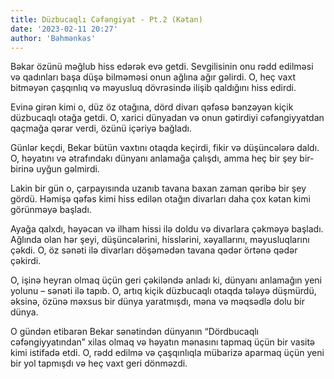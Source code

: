```yaml
---
title: Düzbucaqlı Cəfəngiyat - Pt.2 (Kətan)
date: '2023-02-11 20:27'
author: 'Bəhmənkəs'
---
```


Bəkar özünü məğlub hiss edərək evə getdi. Sevgilisinin onu rədd edilməsi və qadınları başa düşə bilməməsi onun ağlına ağır gəlirdi. O, heç vaxt bitməyən çaşqınlıq və məyusluq dövrəsində ilişib qaldığını hiss edirdi.

Evinə girən kimi o, düz öz otağına, dörd divarı qəfəsə bənzəyən kiçik düzbucaqlı otağa getdi. O, xarici dünyadan və onun gətirdiyi cəfəngiyyatdan qaçmağa qərar verdi, özünü içəriyə bağladı.

Günlər keçdi, Bekar bütün vaxtını otaqda keçirdi, fikir və düşüncələrə daldı. O, həyatını və ətrafındakı dünyanı anlamağa çalışdı, amma heç bir şey bir-birinə uyğun gəlmirdi.

Lakin bir gün o, çarpayısında uzanıb tavana baxan zaman qəribə bir şey gördü. Həmişə qəfəs kimi hiss edilən otağın divarları daha çox kətan kimi görünməyə başladı.

Ayağa qalxdı, həyəcan və ilham hissi ilə doldu və divarlara çəkməyə başladı. Ağlında olan hər şeyi, düşüncələrini, hisslərini, xəyallarını, məyusluqlarını çəkdi. O, öz sənəti ilə divarları döşəmədən tavana qədər örtənə qədər çəkirdi.

O, işinə heyran olmaq üçün geri çəkiləndə anladı ki, dünyanı anlamağın yeni yolunu – sənəti ilə tapıb. O, artıq kiçik düzbucaqlı otaqda tələyə düşmürdü, əksinə, özünə məxsus bir dünya yaratmışdı, məna və məqsədlə dolu bir dünya.

O gündən etibarən Bekar sənətindən dünyanın “Dördbucaqlı cəfəngiyyatından” xilas olmaq və həyatın mənasını tapmaq üçün bir vasitə kimi istifadə etdi. O, rədd edilmə və çaşqınlıqla mübarizə aparmaq üçün yeni bir yol tapmışdı və heç vaxt geri dönməzdi.
